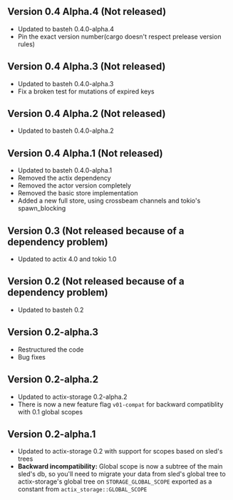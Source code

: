 ## Version 0.4 Alpha.4 (Not released)
- Updated to basteh 0.4.0-alpha.4
- Pin the exact version number(cargo doesn't respect prelease version rules)

## Version 0.4 Alpha.3 (Not released)
- Updated to basteh 0.4.0-alpha.3
- Fix a broken test for mutations of expired keys

## Version 0.4 Alpha.2 (Not released)
- Updated to basteh 0.4.0-alpha.2

## Version 0.4 Alpha.1 (Not released)
- Updated to basteh 0.4.0-alpha.1
- Removed the actix dependency
- Removed the actor version completely
- Removed the basic store implementation
- Added a new full store, using crossbeam channels and tokio's spawn_blocking

## Version 0.3 (Not released because of a dependency problem)
- Updated to actix 4.0 and tokio 1.0

## Version 0.2 (Not released because of a dependency problem)
- Updated to basteh 0.2

## Version 0.2-alpha.3
- Restructured the code
- Bug fixes

## Version 0.2-alpha.2
- Updated to actix-storage 0.2-alpha.2
- There is now a new feature flag `v01-compat` for backward compatiblity with 0.1 global scopes

## Version 0.2-alpha.1
- Updated to actix-storage 0.2 with support for scopes based on sled's trees
- **Backward incompatibility:** Global scope is now a subtree of the main sled's db, so you'll need to migrate your data from sled's global tree to actix-storage's global tree on `STORAGE_GLOBAL_SCOPE` exported as a constant from `actix_storage::GLOBAL_SCOPE`
